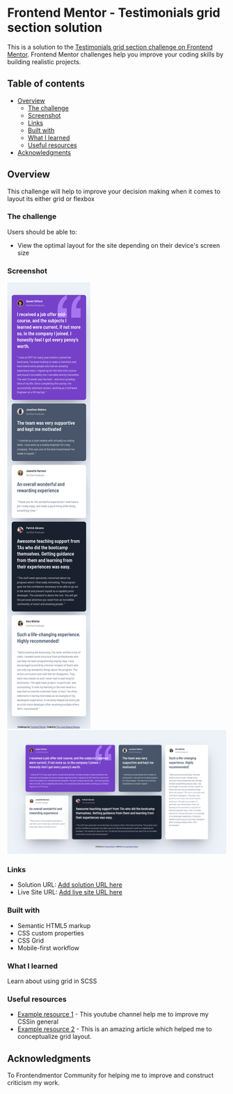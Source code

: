 # Frontend Mentor - Testimonials grid section solution

This is a solution to the [Testimonials grid section challenge on Frontend Mentor](https://www.frontendmentor.io/challenges/testimonials-grid-section-Nnw6J7Un7). Frontend Mentor challenges help you improve your coding skills by building realistic projects. 

## Table of contents

- [Overview](#overview)
  - [The challenge](#the-challenge)
  - [Screenshot](#screenshot)
  - [Links](#links)
  - [Built with](#built-with)
  - [What I learned](#what-i-learned)
  - [Useful resources](#useful-resources)
- [Acknowledgments](#acknowledgments)

## Overview

  This challenge will help to improve your decision making when it comes to layout its either grid or flexbox

### The challenge

Users should be able to:

- View the optimal layout for the site depending on their device's screen size

### Screenshot

![](./images/Screenshot%20Mobile.png)
![](./images/Screenshot%20Desktop.png)

### Links

- Solution URL: [Add solution URL here](https://your-solution-url.com)
- Live Site URL: [Add live site URL here](https://your-live-site-url.com)

### Built with

- Semantic HTML5 markup
- CSS custom properties
- CSS Grid
- Mobile-first workflow

### What I learned

Learn about using grid in SCSS

### Useful resources

- [Example resource 1](https://www.youtube.com/kepowob) - This youtube channel help me to improve my CSSin general
- [Example resource 2](https://css-tricks.com/snippets/css/complete-guide-grid/) - This is an amazing article which helped me to conceptualize grid layout.

## Acknowledgments

To Frontendmentor Community for helping me to improve and construct criticism my work.


